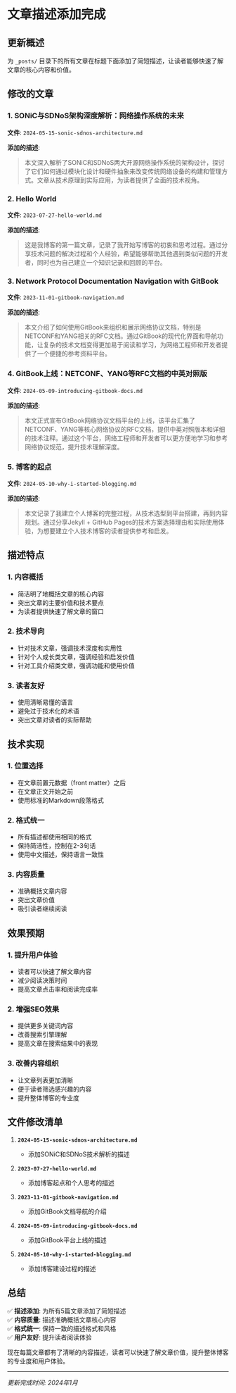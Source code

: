 # 文章描述添加完成

## 更新概述

为 `_posts/` 目录下的所有文章在标题下面添加了简短描述，让读者能够快速了解文章的核心内容和价值。

## 修改的文章

### 1. SONiC与SDNoS架构深度解析：网络操作系统的未来
**文件**: `2024-05-15-sonic-sdnos-architecture.md`

**添加的描述**:
> 本文深入解析了SONiC和SDNoS两大开源网络操作系统的架构设计，探讨了它们如何通过模块化设计和硬件抽象来改变传统网络设备的构建和管理方式。文章从技术原理到实际应用，为读者提供了全面的技术视角。

### 2. Hello World
**文件**: `2023-07-27-hello-world.md`

**添加的描述**:
> 这是我博客的第一篇文章，记录了我开始写博客的初衷和思考过程。通过分享技术问题的解决过程和个人经验，希望能够帮助其他遇到类似问题的开发者，同时也为自己建立一个知识记录和回顾的平台。

### 3. Network Protocol Documentation Navigation with GitBook
**文件**: `2023-11-01-gitbook-navigation.md`

**添加的描述**:
> 本文介绍了如何使用GitBook来组织和展示网络协议文档，特别是NETCONF和YANG相关的RFC文档。通过GitBook的现代化界面和导航功能，让复杂的技术文档变得更加易于阅读和学习，为网络工程师和开发者提供了一个便捷的参考资料平台。

### 4. GitBook上线：NETCONF、YANG等RFC文档的中英对照版
**文件**: `2024-05-09-introducing-gitbook-docs.md`

**添加的描述**:
> 本文正式宣布GitBook网络协议文档平台的上线，该平台汇集了NETCONF、YANG等核心网络协议的RFC文档，提供中英对照版本和详细的技术注释。通过这个平台，网络工程师和开发者可以更方便地学习和参考网络协议规范，提升技术理解深度。

### 5. 博客的起点
**文件**: `2024-05-10-why-i-started-blogging.md`

**添加的描述**:
> 本文记录了我建立个人博客的完整过程，从技术选型到平台搭建，再到内容规划。通过分享Jekyll + GitHub Pages的技术方案选择理由和实际使用体验，为想要建立个人技术博客的读者提供参考和启发。

## 描述特点

### 1. 内容概括
- 简洁明了地概括文章的核心内容
- 突出文章的主要价值和技术要点
- 为读者提供快速了解文章的窗口

### 2. 技术导向
- 针对技术文章，强调技术深度和实用性
- 针对个人成长类文章，强调经验和启发价值
- 针对工具介绍类文章，强调功能和使用价值

### 3. 读者友好
- 使用清晰易懂的语言
- 避免过于技术化的术语
- 突出文章对读者的实际帮助

## 技术实现

### 1. 位置选择
- 在文章前置元数据（front matter）之后
- 在文章正文开始之前
- 使用标准的Markdown段落格式

### 2. 格式统一
- 所有描述都使用相同的格式
- 保持简洁性，控制在2-3句话
- 使用中文描述，保持语言一致性

### 3. 内容质量
- 准确概括文章内容
- 突出文章价值
- 吸引读者继续阅读

## 效果预期

### 1. 提升用户体验
- 读者可以快速了解文章内容
- 减少阅读决策时间
- 提高文章点击率和阅读完成率

### 2. 增强SEO效果
- 提供更多关键词内容
- 改善搜索引擎理解
- 提高文章在搜索结果中的表现

### 3. 改善内容组织
- 让文章列表更加清晰
- 便于读者筛选感兴趣的内容
- 提升整体博客的专业度

## 文件修改清单

1. **`2024-05-15-sonic-sdnos-architecture.md`**
   - 添加SONiC和SDNoS技术解析的描述

2. **`2023-07-27-hello-world.md`**
   - 添加博客起点和个人思考的描述

3. **`2023-11-01-gitbook-navigation.md`**
   - 添加GitBook文档导航的介绍

4. **`2024-05-09-introducing-gitbook-docs.md`**
   - 添加GitBook平台上线的描述

5. **`2024-05-10-why-i-started-blogging.md`**
   - 添加博客建设过程的描述

## 总结

✅ **描述添加**: 为所有5篇文章添加了简短描述  
✅ **内容质量**: 描述准确概括文章核心内容  
✅ **格式统一**: 保持一致的描述格式和风格  
✅ **用户友好**: 提升读者阅读体验  

现在每篇文章都有了清晰的内容描述，读者可以快速了解文章价值，提升整体博客的专业度和用户体验。

---

*更新完成时间: 2024年1月*
